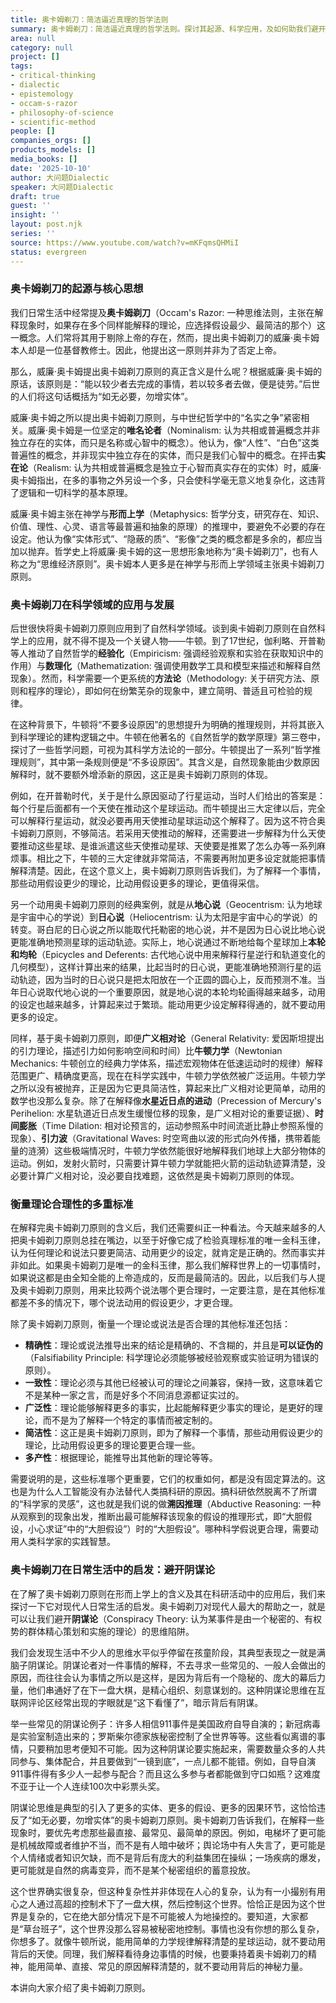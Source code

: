 ```yaml
---
title: 奥卡姆剃刀：简洁逼近真理的哲学法则
summary: 奥卡姆剃刀：简洁逼近真理的哲学法则。探讨其起源、科学应用，及如何助我们避开阴谋论。
area: null
category: null
project: []
tags:
- critical-thinking
- dialectic
- epistemology
- occam-s-razor
- philosophy-of-science
- scientific-method
people: []
companies_orgs: []
products_models: []
media_books: []
date: '2025-10-10'
author: 大问题Dialectic
speaker: 大问题Dialectic
draft: true
guest: ''
insight: ''
layout: post.njk
series: ''
source: https://www.youtube.com/watch?v=mKFqmsQHMiI
status: evergreen
---
```

### 奥卡姆剃刀的起源与核心思想

我们日常生活中经常提及**奥卡姆剃刀**（Occam's Razor: 一种思维法则，主张在解释现象时，如果存在多个同样能解释的理论，应选择假设最少、最简洁的那个）这一概念。人们常将其用于剔除上帝的存在，然而，提出奥卡姆剃刀的威廉·奥卡姆本人却是一位基督教修士。因此，他提出这一原则并非为了否定上帝。

那么，威廉·奥卡姆提出奥卡姆剃刀原则的真正含义是什么呢？根据威廉·奥卡姆的原话，该原则是：“能以较少者去完成的事情，若以较多者去做，便是徒劳。”后世的人们将这句话概括为“如无必要，勿增实体”。

威廉·奥卡姆之所以提出奥卡姆剃刀原则，与中世纪哲学中的“名实之争”紧密相关。威廉·奥卡姆是一位坚定的**唯名论者**（Nominalism: 认为共相或普遍概念并非独立存在的实体，而只是名称或心智中的概念）。他认为，像“人性”、“白色”这类普遍性的概念，并非现实中独立存在的实体，而只是我们心智中的概念。在抨击**实在论**（Realism: 认为共相或普遍概念是独立于心智而真实存在的实体）时，威廉·奥卡姆指出，在多的事物之外另设一个多，只会使科学毫无意义地复杂化，这违背了逻辑和一切科学的基本原理。

威廉·奥卡姆主张在神学与**形而上学**（Metaphysics: 哲学分支，研究存在、知识、价值、理性、心灵、语言等最普遍和抽象的原理）的推理中，要避免不必要的存在设定。他认为像“实体形式”、“隐蔽的质”、“影像”之类的概念都是多余的，都应当加以抛弃。哲学史上将威廉·奥卡姆的这一思想形象地称为“奥卡姆剃刀”，也有人称之为“思维经济原则”。奥卡姆本人更多是在神学与形而上学领域主张奥卡姆剃刀原则。

### 奥卡姆剃刀在科学领域的应用与发展

后世很快将奥卡姆剃刀原则应用到了自然科学领域。谈到奥卡姆剃刀原则在自然科学上的应用，就不得不提及一个关键人物——牛顿。到了17世纪，伽利略、开普勒等人推动了自然哲学的**经验化**（Empiricism: 强调经验观察和实验在获取知识中的作用）与**数理化**（Mathematization: 强调使用数学工具和模型来描述和解释自然现象）。然而，科学需要一个更系统的**方法论**（Methodology: 关于研究方法、原则和程序的理论），即如何在纷繁芜杂的现象中，建立简明、普适且可检验的规律。

在这种背景下，牛顿将“不要多设原因”的思想提升为明确的推理规则，并将其嵌入到科学理论的建构逻辑之中。牛顿在他著名的《自然哲学的数学原理》第三卷中，探讨了一些哲学问题，可视为其科学方法论的一部分。牛顿提出了一系列“哲学推理规则”，其中第一条规则便是“不多设原因”。其含义是，自然现象能由少数原因解释时，就不要额外增添新的原因，这正是奥卡姆剃刀原则的体现。

例如，在开普勒时代，关于是什么原因驱动了行星运动，当时人们给出的答案是：每个行星后面都有一个天使在推动这个星球运动。而牛顿提出三大定律以后，完全可以解释行星运动，就没必要再用天使推动星球运动这个解释了。因为这不符合奥卡姆剃刀原则，不够简洁。若采用天使推动的解释，还需要进一步解释为什么天使要推动这些星球、是谁派遣这些天使推动星球、天使要是推累了怎么办等一系列麻烦事。相比之下，牛顿的三大定律就非常简洁，不需要再附加更多设定就能把事情解释清楚。因此，在这个意义上，奥卡姆剃刀原则告诉我们，为了解释一个事情，那些动用假设更少的理论，比动用假设更多的理论，更值得采信。

另一个动用奥卡姆剃刀原则的经典案例，就是从**地心说**（Geocentrism: 认为地球是宇宙中心的学说）到**日心说**（Heliocentrism: 认为太阳是宇宙中心的学说）的转变。哥白尼的日心说之所以能取代托勒密的地心说，并不是因为日心说比地心说更能准确地预测星球的运动轨迹。实际上，地心说通过不断地给每个星球加上**本轮和均轮**（Epicycles and Deferents: 古代地心说中用来解释行星逆行和轨道变化的几何模型），这样计算出来的结果，比起当时的日心说，更能准确地预测行星的运动轨迹，因为当时的日心说只是把太阳放在一个正圆的圆心上，反而预测不准。当年日心说取代地心说的一个重要原因，就是地心说的本轮均轮画得越来越多，动用的设定也越来越多，计算起来过于繁琐。能动用更少设定解释得通的，就不要动用更多的设定。

同样，基于奥卡姆剃刀原则，即便**广义相对论**（General Relativity: 爱因斯坦提出的引力理论，描述引力如何影响空间和时间）比**牛顿力学**（Newtonian Mechanics: 牛顿创立的经典力学体系，描述宏观物体在低速运动时的规律）解释范围更广、精确度更高，现在在科学实践中，牛顿力学依然被广泛运用。牛顿力学之所以没有被抛弃，正是因为它更具简洁性，算起来比广义相对论更简单，动用的数学也没那么复杂。除了在解释像**水星近日点的进动**（Precession of Mercury's Perihelion: 水星轨道近日点发生缓慢位移的现象，是广义相对论的重要证据）、**时间膨胀**（Time Dilation: 相对论预言的，运动参照系中时间流逝比静止参照系慢的现象）、**引力波**（Gravitational Waves: 时空弯曲以波的形式向外传播，携带着能量的涟漪）这些极端情况时，牛顿力学依然能很好地解释我们地球上大部分物体的运动。例如，发射火箭时，只需要计算牛顿力学就能把火箭的运动轨迹算清楚，没必要计算广义相对论，没必要自找难题，这依然是奥卡姆剃刀原则的体现。

### 衡量理论合理性的多重标准

在解释完奥卡姆剃刀原则的含义后，我们还需要纠正一种看法。今天越来越多的人把奥卡姆剃刀原则总挂在嘴边，以至于好像它成了检验真理标准的唯一金科玉律，认为任何理论和说法只要更简洁、动用更少的设定，就肯定是正确的。然而事实并非如此。如果奥卡姆剃刀是唯一的金科玉律，那么我们解释世界上的一切事情时，如果说这都是由全知全能的上帝造成的，反而是最简洁的。因此，以后我们与人提及奥卡姆剃刀原则，用来比较两个说法哪个更合理时，一定要注意，是在其他标准都差不多的情况下，哪个说法动用的假设更少，才更合理。

除了奥卡姆剃刀原则，衡量一个理论或说法是否合理的其他标准还包括：

*   **精确性**：理论或说法推导出来的结论是精确的、不含糊的，并且是**可以证伪的**（Falsifiability Principle: 科学理论必须能够被经验观察或实验证明为错误的原则）。
*   **一致性**：理论必须与其他已经被认可的理论之间兼容，保持一致，这意味着它不是某种一家之言，而是好多个不同消息源都证实过的。
*   **广泛性**：理论能够解释更多的事实，比起能解释更少事实的理论，是更好的理论，而不是为了解释一个特定的事情而被定制的。
*   **简洁性**：这正是奥卡姆剃刀原则，即为了解释一个事情，那些动用假设更少的理论，比动用假设更多的理论要更合理一些。
*   **多产性**：根据理论，能推导出其他新的理论等等。

需要说明的是，这些标准哪个更重要，它们的权重如何，都是没有固定算法的。这也是为什么人工智能没有办法替代人类搞科研的原因。搞科研依然脱离不了所谓的“科学家的灵感”，这也就是我们说的做**溯因推理**（Abductive Reasoning: 一种从观察到的现象出发，推断出最可能解释该现象的假设的推理形式，即“大胆假设，小心求证”中的“大胆假设”）时的“大胆假设”。哪种科学假说更合理，需要动用人类科学家的实践智慧。

### 奥卡姆剃刀在日常生活中的启发：避开阴谋论

在了解了奥卡姆剃刀原则在形而上学上的含义及其在科研活动中的应用后，我们来探讨一下它对现代人日常生活的启发。奥卡姆剃刀对现代人最大的帮助之一，就是可以让我们避开**阴谋论**（Conspiracy Theory: 认为某事件是由一个秘密的、有权势的群体精心策划和实施的理论）的思维陷阱。

我们会发现生活中不少人的思维水平似乎停留在孩童阶段，其典型表现之一就是满脑子阴谋论。阴谋论者对一件事情的解释，不去寻求一些常见的、一般人会做出的原因，而往往会认为事情之所以是这样，是因为背后有一个隐秘的、庞大的幕后力量，他们串通好了在下一盘大棋，是精心组织、刻意谋划的。这种阴谋论思维在互联网评论区经常出现的字眼就是“这下看懂了”，暗示背后有阴谋。

举一些常见的阴谋论例子：许多人相信911事件是美国政府自导自演的；新冠病毒是实验室制造出来的；罗斯柴尔德家族秘密控制了全世界等等。这些看似离谱的事情，只要稍加思考便知不可能。因为这种阴谋论要实施起来，需要数量众多的人共同参与、集体配合，并且要做到“一镜到底”，一点儿都不能错。例如，自导自演911事件得有多少人一起参与配合？而且这么多参与者都能做到守口如瓶？这难度不亚于让一个人连续100次中彩票头奖。

阴谋论思维是典型的引入了更多的实体、更多的假设、更多的因果环节，这恰恰违反了“如无必要，勿增实体”的奥卡姆剃刀原则。奥卡姆剃刀告诉我们，在解释一些现象时，要优先考虑那些最直接、最常见、最简单的原因。例如，电梯坏了更可能是机械故障或者维护不当，而不是有人暗中破坏；舆论场中有人失言了，更可能是个人情绪或者知识欠缺，而不是背后有庞大的利益集团在操纵；一场疾病的爆发，更可能就是自然的病毒变异，而不是某个秘密组织的蓄意投放。

这个世界确实很复杂，但这种复杂性并非体现在人心的复杂，认为有一小撮别有用心之人通过高超的控制术下了一盘大棋，然后控制这个世界。恰恰正是因为这个世界是复杂的，它在绝大部分情况下是不可能被人为地操控的。要知道，大家都是“草台班子”，这个世界没那么容易被秘密地控制。事情也没有你想的那么复杂，你想多了。就像牛顿所说，能用简单的力学规律解释清楚的星球运动，就不要动用背后的天使。同理，我们解释看待身边事情的时候，也要秉持着奥卡姆剃刀的精神，能用简单、直接、常见的原因解释清楚的，就不要动用背后的神秘力量。

本讲向大家介绍了奥卡姆剃刀原则。